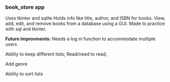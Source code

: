 ### book_store app

Uses tkinter and sqlite
Holds info like title, author, and ISBN for books. 
View, add, edit, and remove books from a database using a GUI. Made to practice with sql and tkinter. 

**Future improvments:**
Needs a log in function to accommodate multiple users

Ability to keep different lists; Read/need to read; 

Add genre

Ability to sort lists
